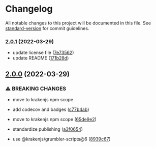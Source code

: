 # Changelog

All notable changes to this project will be documented in this file. See [standard-version](https://github.com/conventional-changelog/standard-version) for commit guidelines.

### [2.0.1](https://github.com/krakenjs/webpack-mem-compile/compare/v2.0.0...v2.0.1) (2022-03-29)


* update license file ([7e73562](https://github.com/krakenjs/webpack-mem-compile/commit/7e73562a0a70c7923a960beecc129bc7aeda9a21))
* update README ([171b28d](https://github.com/krakenjs/webpack-mem-compile/commit/171b28de9ec096660f7bd3ada7bef8a8582fe6a6))

## [2.0.0](https://github.com/krakenjs/webpack-mem-compile/compare/v1.0.2...v2.0.0) (2022-03-29)


### ⚠ BREAKING CHANGES

* move to krakenjs npm scope

* add codecov and badges ([c77b4ab](https://github.com/krakenjs/webpack-mem-compile/commit/c77b4ab7fc77980a8264651ffa4bdc505e984bd2))
* move to krakenjs npm scope ([65de9e2](https://github.com/krakenjs/webpack-mem-compile/commit/65de9e2c082d3ef5398e675a81e981fd70afb0ea))
* standardize publishing ([a3f0654](https://github.com/krakenjs/webpack-mem-compile/commit/a3f065453999b27af3329bfb5dfad92ebba4cee1))
* use @krakenjs/grumbler-scripts@6 ([8939c67](https://github.com/krakenjs/webpack-mem-compile/commit/8939c6799ce30b12b3a3f3ac52838857cddcebfe))
